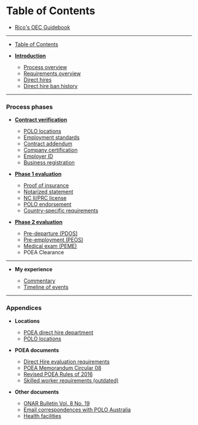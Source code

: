 # Table of Contents

* [Rico's OEC Guidebook](README.md)

----

* [Table of Contents](SUMMARY.md)
* [**Introduction**](docs/introduction.md)

  * [Process overview](docs/process_overview.md)
  * [Requirements overview](docs/requirements_overview.md)
  * [Direct hires](docs/direct_hire.md)
  * [Direct hire ban history](docs/direct_hire_exception.md)

----

### Process phases

* [**Contract verification**](docs/contract.md)

  * [POLO locations](docs/polo_verification.md)
  * [Employment standards](docs/employment_standards.md)
  * [Contract addendum](docs/contract_addendum.md)
  * [Company certification](docs/company_certification.md)
  * [Employer ID](docs/employer_id.md)
  * [Business registration](docs/business_registration.md)

* [**Phase 1 evaluation**](docs/direct_hire_evaluation.md)

  * [Proof of insurance](docs/proof_of_insurance.md)
  * [Notarized statement](docs/notarized_statement.md)
  * [NC II/PRC license](docs/prc_license.md)
  * [POLO endorsement](docs/polo_endorsement.md)
  * [Country-specific requirements](docs/country_specific_requirements.md)

* [**Phase 2 evaluation**](docs/evaluation_phase_2.md)

  * [Pre-departure (PDOS)](docs/pre_departure_orientation_seminar.md)
  * [Pre-employment (PEOS)](docs/pre_employment_orientation_seminar.md)
  * [Medical exam (PEME)](docs/medical_exam.md)
  * POEA Clearance

----

* **My experience**

  * [Commentary](docs/commentary.md)
  * [Timeline of events](docs/rico_timeline.md)

----

### Appendices

* **Locations**

  * [POEA direct hire department](docs/direct_hire_department.md)
  * [POLO locations](docs/polo_verification.md)

* **POEA documents**

  * [Direct Hire evaluation requirements](docs/evaluation_requirements.md)
  * [POEA Memorandum Circular 08](docs/memorandum_circular_08.md)
  * [Revised POEA Rules of 2016](docs/revised_poea_rules_of_2016.md)
  * [Skilled worker requirements (outdated)](docs/skilled_worker_requirements_outdated.md)

* **Other documents**

  * [ONAR Bulletin Vol. 8 No. 19](docs/effectivity_of_memorandum_circular_08.md)
  * [Email correspondences with POLO Australia](docs/polo_australia_correspondence.md)
  * [Health facilities](docs/health_facilities.md)
